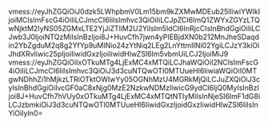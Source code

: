 vmess://eyJhZGQiOiJ0dzk5LWhpbmV0Lm15bm9kZXMwMDEub25lIiwiYWlkIjoiMCIsImFscG4iOiIiLCJmcCI6IiIsImhvc3QiOiIiLCJpZCI6ImQ1ZWYxZGYzLTQwNjktM2IyNS05ZGMxLTE2YjJiZTliM2U2YiIsIm5ldCI6InRjcCIsInBhdGgiOiIiLCJwb3J0IjoiNTQzMiIsInBzIjoi8J+HuvCfh7jwn4yPIEBjdXN0b212MnJheSDaqdin2YbZgduM2q8g2YfYp9uMINio24zYtNiq2LEg2LnYttmIINi02YgiLCJzY3kiOiJhdXRvIiwic25pIjoiIiwidGxzIjoiIiwidHlwZSI6Im5vbmUiLCJ2IjoiMiJ9
vmess://eyJhZGQiOiIxOTkuMTg4LjExMC4xMTQiLCJhaWQiOiI2NCIsImFscG4iOiIiLCJmcCI6IiIsImhvc3QiOiJ3d3cuNTQwOTI0MTUueHl6IiwiaWQiOiI0MTgwNDhhZi1hMjkzLTRiOTktOWIwYy05OGNhMzU4MGRkMjQiLCJuZXQiOiJ3cyIsInBhdGgiOiIvcGF0aC8xNjg0MzE2NzkwNDMzIiwicG9ydCI6IjQ0MyIsInBzIjoi8J+HuvCfh7hVUy0xOTkuMTg4LjExMC4xMTQtNTIyMiIsInNjeSI6ImF1dG8iLCJzbmkiOiJ3d3cuNTQwOTI0MTUueHl6IiwidGxzIjoidGxzIiwidHlwZSI6IiIsInYiOiIyIn0=

